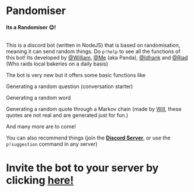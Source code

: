 # Pandomiser

#### Its a Randomiser 😉!

![<iframe src="https://discordapp.com/widget?id=727206852923883548&theme=dark" width="350" height="500" allowtransparency="true" frameborder="0" sandbox="allow-popups allow-popups-to-escape-sandbox allow-same-origin allow-scripts"></iframe>](https://discordapp.com/api/guilds/727206852923883548/embed.png)

This is a discord bot (written in NodeJS) that is based on randomisation, meaning it can send random things. Do `p!help` to see all the functions of this bot!
Its developed by [@William](https://github.com/LucAngevare/), [@Me](https://github.com/DaLiteralPanda) (aka Panda), [@Idhank](https://github.com/iddev5) and [@Riad](https://github.com/Riad-pixel) (Who raids local bakeries on a daily basis)

The bot is very new but it offers some basic functions like

Generating a random question (conversation starter)

Generating a random word

Generating a random quote through a Markov chain (made by [Will](https://github.com/LucAngevare/), these quotes are not real and are generated just for fun.)

And many more are to come!

You can also recommend things (join the [**Discord Server**](https://discord.gg/Gh47KDp), or use the `p!suggestion` command in any server)

# Invite the bot to your server by clicking [**here!**](https://discord.com/api/oauth2/authorize?client_id=727208128071991307&permissions=387136&scope=bot)
